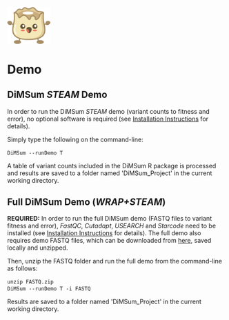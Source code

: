 <p align="left">
  <img src="../Dumpling.png" width="100">
</p>

# Demo

## DiMSum _STEAM_ Demo

In order to run the DiMSum _STEAM_ demo (variant counts to fitness and error), no optional software is required (see [Installation Instructions](docs/INSTALLATION.md) for details).

Simply type the following on the command-line:
```
DiMSum --runDemo T
```
A table of variant counts included in the DiMSum R package is processed and results are saved to a folder named 'DiMSum_Project' in the current working directory. 

## Full DiMSum Demo (_WRAP+STEAM_)

**REQUIRED:** In order to run the full DiMSum demo (FASTQ files to variant fitness and error), _FastQC_, _Cutadapt_, _USEARCH_ and _Starcode_ need to be installed (see [Installation Instructions](docs/INSTALLATION.md) for details). The full demo also requires demo FASTQ files, which can be downloaded from [here](https://www.dropbox.com/s/633skyevl49i0ts/FASTQ.zip?dl=0), saved locally and unzipped.

Then, unzip the FASTQ folder and run the full demo from the command-line as follows:
```
unzip FASTQ.zip
DiMSum --runDemo T -i FASTQ
```
Results are saved to a folder named 'DiMSum_Project' in the current working directory.


